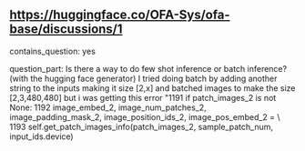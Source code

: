 ## https://huggingface.co/OFA-Sys/ofa-base/discussions/1

contains_question: yes

question_part: Is there a way to do few shot inference or batch inference? (with the hugging face generator) I tried doing batch by adding another string to the inputs making it size [2,x] and batched images to make the size [2,3,480,480] but i was getting this error "1191 if patch_images_2 is not None: 1192 image_embed_2, image_num_patches_2, image_padding_mask_2, image_position_ids_2, image_pos_embed_2 = \ 1193 self.get_patch_images_info(patch_images_2, sample_patch_num, input_ids.device)